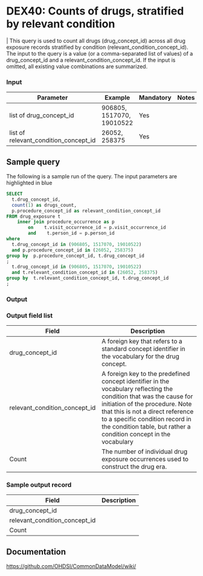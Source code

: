 # DEX40: Counts of drugs, stratified by relevant condition

| This query is used to count all drugs (drug_concept_id) across all drug exposure records stratified by condition (relevant_condition_concept_id). The input to the query is a value (or a comma-separated list of values) of a drug_concept_id and a relevant_condition_concept_id. If the input is omitted, all existing value combinations are summarized.

### Input

|  Parameter |  Example |  Mandatory |  Notes | 
| --- | --- | --- | --- |
| list of drug_concept_id | 906805, 1517070, 19010522 | Yes |  
| list of relevant_condition_concept_id | 26052, 258375 | Yes |   

## Sample query
The following is a sample run of the query. The input parameters are highlighted in  blue 

```sql
SELECT 
  t.drug_concept_id,
  count(1) as drugs_count,
  p.procedure_concept_id as relevant_condition_concept_id
FROM drug_exposure t
    inner join procedure_occurrence as p
        on    t.visit_occurrence_id = p.visit_occurrence_id
        and    t.person_id = p.person_id
where 
  t.drug_concept_id in (906805, 1517070, 19010522) 
  and p.procedure_concept_id in (26052, 258375)
group by  p.procedure_concept_id, t.drug_concept_id
;
  t.drug_concept_id in (906805, 1517070, 19010522) 
  and t.relevant_condition_concept_id in (26052, 258375)
group by  t.relevant_condition_concept_id, t.drug_concept_id
;
```

### Output

### Output field list

|  Field |  Description |
| --- | --- | 
| drug_concept_id | A foreign key that refers to a standard concept identifier in the vocabulary for the drug concept. |
| relevant_condition_concept_id | A foreign key to the predefined concept identifier in the vocabulary reflecting the condition that was the cause for initiation of the procedure. Note that this is not a direct reference to a specific condition record in the condition table, but rather a condition concept in the vocabulary |
| Count | The number of individual drug exposure occurrences used to construct the drug era. |


### Sample output record

|  Field |  Description |
| --- | --- | 
| drug_concept_id |   
| relevant_condition_concept_id |   
| Count |   |

## Documentation
https://github.com/OHDSI/CommonDataModel/wiki/
